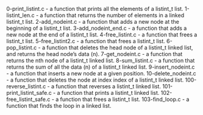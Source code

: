 0-print_listint.c - a function that prints all the elements of a listint_t list.
1-listint_len.c - a function that returns the number of elements in a linked listint_t list.
2-add_nodeint.c - a function that adds a new node at the beginning of a listint_t list.
3-add_nodeint_end.c -  a function that adds a new node at the end of a listint_t list.
4-free_listint.c - a function that frees a listint_t list.
5-free_listint2.c - a function that frees a listint_t list.
6-pop_listint.c - a function that deletes the head node of a listint_t linked list, and returns the head node’s data (n).
7-get_nodeint.c - a function that returns the nth node of a listint_t linked list.
8-sum_listint.c - a function that returns the sum of all the data (n) of a listint_t linked list.
9-insert_nodeint.c - a function that inserts a new node at a given position.
10-delete_nodeint.c - a function that deletes the node at index index of a listint_t linked list.
100-reverse_listint.c - a function that reverses a listint_t linked list.
101-print_listint_safe.c - a function that prints a listint_t linked list.
102-free_listint_safe.c - a function that frees a listint_t list.
103-find_loop.c - a function that finds the loop in a linked list.
